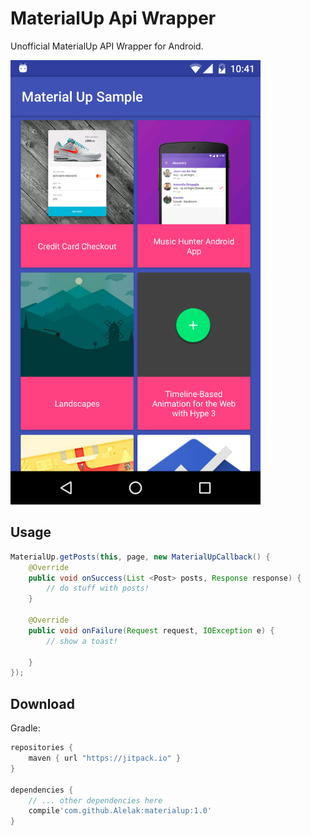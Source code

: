 MaterialUp Api Wrapper
======================       

Unofficial MaterialUp API Wrapper for Android.

<img src="screenshots/screenshot.png" width="400">

## Usage
```java
MaterialUp.getPosts(this, page, new MaterialUpCallback() {
    @Override
	public void onSuccess(List <Post> posts, Response response) {
		// do stuff with posts!
	}

	@Override
	public void onFailure(Request request, IOException e) {
		// show a toast!

	}
});
```
## Download
Gradle:

```gradle
repositories {
    maven { url "https://jitpack.io" }
}

dependencies {
    // ... other dependencies here
    compile'com.github.Alelak:materialup:1.0'
}
```
